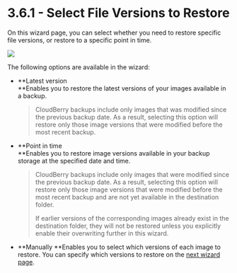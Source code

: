 # 3.6.1 - Select File Versions to Restore

On this wizard page, you can select whether you need to restore specific file versions, or restore to a specific point in time.

![](https://github.com/robertzakiev/gitbook/tree/703d9f96af3546d5a85e17cd24df8e3834d130e4/assets/image-based-select-file-versions-to-restore.png)

The following options are available in the wizard:

* **Latest version    
  **Enables you to restore the latest versions of your images available in a backup.

  > CloudBerry backups include only images that was modified since the previous backup date. As a result, selecting this option will restore only those image versions that were modified before the most recent backup.

* **Point in time    
  **Enables you to restore image versions available in your backup storage at the specified date and time.

  > CloudBerry backups include only images that were modified since the previous backup date. As a result, selecting this option will restore only those image versions that were modified before the most recent backup and are not yet available in the destination folder.
  >
  > If earlier versions of the corresponding images already exist in the destination folder, they will not be restored unless you explicitly enable their overwriting further in this wizard.

* **Manually   **Enables you to select which versions of each image to restore. You can specify which versions to restore on the [next wizard page](3.6.2-specify-the-restore-source.md).

